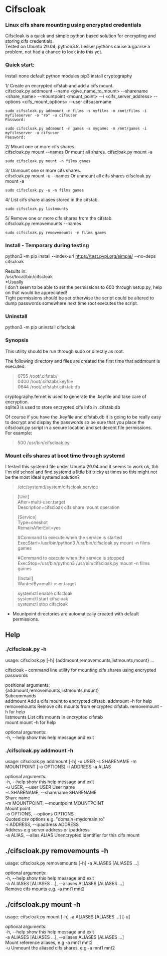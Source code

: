 # Cifscloak
### Linux cifs share mounting using encrypted credentials

Cifscloak is a quick and simple python based solution for encrypting and storing cifs credentials.  
Tested on Ubuntu 20.04, python3.8.
Lesser pythons cause argparse a problem, not had a chance to look into this yet.

### Quick start:
Install none default python modules
pip3 install cryptography

1/ Create an encrypted cifstab and add a cifs mount.  
cifscloak.py addmount --name <give_name_to_mount> --sharename <share_name> --mountpoint <mount_point> --i <cifs_server_address> --options <cifs_mount_options> --user cifsusername

`sudo cifscloak.py addmount -n films -s myfilms -m /mnt/films -i myfileserver -o "ro" -u cifsuser`  
`Password:`  

`sudo cifscloak.py addmount -n games -s mygames -m /mnt/games -i myfileserver -u cifsuser`  
`Password:`

2/ Mount one or more cifs shares.  
cifscloak.py mount --names <name1> <name2>
Or mount all shares.
cifscloak.py mount -a

`sudo cifscloak.py mount -n films games`


3/ Unmount one or more cifs shares.  
cifscloak.py mount -u --names <name1> <name2>
Or unmount all cifs shares
cifscloak.py mount -a

`sudo cifscloak.py -u -n films games`

4/ List cifs share aliases stored in the cifstab.  

`sudo cifscloak.py listmounts`

5/ Remove one or more cifs shares from the cifstab.  
cifscloak.py removemounts --names <name1> <name2>

`sudo cifscloak.py removemounts -n films games`

### Install - Temporary during testing

python3 -m pip install --index-url https://test.pypi.org/simple/ --no-deps  cifscloak 

Results in:  
/usr/local/bin/cifscloak  
*Usually  
I don't seem to be able to set the permissions to 600 through setup.py, help on that would be appreciated!  
Tight permissions should be set otherwise the script could be altered to dump passwords somewhere next time root executes the script.  

### Uninstall
python3 -m pip uninstall cifscloak

### Synopsis
This utility should be run through sudo or directly as root.

The following directory and files are created the first time that addmount is executed:  
> 0755 /root/.cifstab/  
> 0400 /root/.cifstab/.keyfile  
> 0644 /root/.cifstab/.cifstab.db  

cryptography.fernet is used to generate the .keyfile and take care of encryption.  
sqlite3 is used to store encrypted cifs info in .cifstab.db

Of course if you have the .keyfile and cifstab.db it is going to be really easy to decrypt and display the passwords so be sure that you place the cifscloak.py script in a secure location and set decent file permissions.  
For example:  
> 500 /usr/bin/cifscloak.py

### Mount cifs shares at boot time through systemd
I tested this systemd file under Ubuntu 20.04 and it seems to work ok, tbh I'm old school and find systemd a little bit tricky at times so this might not be the most ideal systemd solution?

> /etc/systemd/system/cifscloak.service

> [Unit]  
> After=multi-user.target  
> Description=cifscloak cifs share mount operation  
> 
> [Service]  
> Type=oneshot  
> RemainAfterExit=yes  
>  
> #Command to execute when the service is started  
> ExecStart=/usr/bin/python3 /usr/bin/cifscloak.py mount -n films games  
>   
> #Command to execute when the service is stopped  
> ExecStop=/usr/bin/python3 /usr/bin/cifscloak.py mount -n films games  
>   
> [Install]  
> WantedBy=multi-user.target  

> systemctl enable cifscloak  
> systemctl start cifscloak  
> systemctl stop cifscloak  

* Mountpoint directories are automatically created with default permissions.


## Help
### ./cifscloak.py -h
usage: cifscloak.py [-h] {addmount,removemounts,listmounts,mount} ...

cifscloak - command line utility for mounting cifs shares using encrypted passwords

positional arguments:  
  {addmount,removemounts,listmounts,mount}  
                        Subcommands  
    addmount            Add a cifs mount to encrypted cifstab. addmount -h for help  
    removemounts        Remove cifs mounts from encrypted cifstab. removemount -h for help  
    listmounts          List cifs mounts in encrypted cifstab  
    mount               mount -h for help  

optional arguments:  
  -h, --help            show this help message and exit

### ./cifscloak.py addmount -h

usage: cifscloak.py addmount [-h] -u USER -s SHARENAME -m MOUNTPOINT [-o OPTIONS] -i ADDRESS -a ALIAS

optional arguments:  
  -h, --help            show this help message and exit  
  -u USER, --user USER  User name  
  -s SHARENAME, --sharename SHARENAME  
                        Share name  
  -m MOUNTPOINT, --mountpoint MOUNTPOINT  
                        Mount point  
  -o OPTIONS, --options OPTIONS  
                        Quoted csv options e.g. "domain=mydomain,ro"  
  -i ADDRESS, --ipaddress ADDRESS  
                        Address e.g server address or ipaddress  
  -a ALIAS, --alias ALIAS  Unencrypted identifier for this cifs mount  
 

## ./cifscloak.py removemounts -h

usage: cifscloak.py removemounts [-h] -a ALIASES [ALIASES ...]

optional arguments:  
  -h, --help            show this help message and exit  
  -a ALIASES [ALIASES ...], --aliases ALIASES [ALIASES ...]  
                        Remove cifs mounts e.g. -a mnt1 mnt2  

## ./cifscloak.py mount -h

usage: cifscloak.py mount [-h] -a ALIASES [ALIASES ...] [-u]

optional arguments:  
  -h, --help            show this help message and exit  
  -a ALIASES [ALIASES ...], --aliases ALIASES [ALIASES ...]  
                        Mount reference aliases, e.g -a mnt1 mnt2  
  -u                    Unmount the aliased cifs shares, e.g -a mnt1 mnt2  
